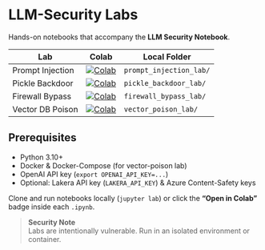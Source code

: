# LLM-Security Labs

Hands-on notebooks that accompany the **LLM Security Notebook**.

| Lab | Colab | Local Folder |
|-----|-------|--------------|
| Prompt Injection | [![Colab](https://colab.research.google.com/assets/colab-badge.svg)](https://colab.research.google.com/github/codemedici/llm-security-labs/blob/main/prompt_injection_lab/prompt_injection_lab.ipynb) | `prompt_injection_lab/` |
| Pickle Backdoor | [![Colab](https://colab.research.google.com/assets/colab-badge.svg)](https://colab.research.google.com/github/codemedici/llm-security-labs/blob/main/pickle_backdoor_lab/pickle_backdoor_lab.ipynb) | `pickle_backdoor_lab/` |
| Firewall Bypass | [![Colab](https://colab.research.google.com/assets/colab-badge.svg)](https://colab.research.google.com/github/codemedici/llm-security-labs/blob/main/firewall_bypass_lab/firewall_bypass_lab.ipynb) | `firewall_bypass_lab/` |
| Vector DB Poison | [![Colab](https://colab.research.google.com/assets/colab-badge.svg)](https://colab.research.google.com/github/codemedici/llm-security-labs/blob/main/vector_poison_lab/vector_poison_lab.ipynb) | `vector_poison_lab/` |

## Prerequisites

- Python 3.10+  
- Docker & Docker-Compose (for vector-poison lab)  
- OpenAI API key (`export OPENAI_API_KEY=...`)  
- Optional: Lakera API key (`LAKERA_API_KEY`) & Azure Content-Safety keys

Clone and run notebooks locally (`jupyter lab`) or click the **“Open in Colab”** badge inside each `.ipynb`.

> **Security Note**  
> Labs are intentionally vulnerable. Run in an isolated environment or container.
